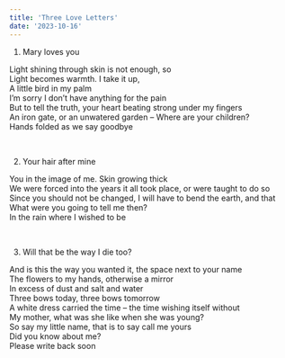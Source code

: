 ```yaml
---
title: 'Three Love Letters'
date: '2023-10-16'
---
```


1.  Mary loves you

Light shining through skin is not enough, so\
Light becomes warmth. I take it up,\
A little bird in my palm\
I’m sorry I don’t have anything for the pain\
But to tell the truth, your heart beating strong under my fingers\
An iron gate, or an unwatered garden – Where are your children?\
Hands folded as we say goodbye

&nbsp; 

2. Your hair after mine

You in the image of me. Skin growing thick\
We were forced into the years it all took place, or were taught to do so\
Since you should not be changed, I will have to bend the earth, and that\
What were you going to tell me then?\
In the rain where I wished to be


&nbsp;

3. Will that be the way I die too?

And is this the way you wanted it, the space next to your name\
The flowers to my hands, otherwise a mirror\
In excess of dust and salt and water\
Three bows today, three bows tomorrow\
A white dress carried the time – the time wishing itself without\
My mother, what was she like when she was young?\
So say my little name, that is to say call me yours\
Did you know about me?\
Please write back soon
